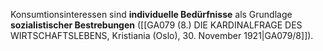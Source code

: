 
Konsumtionsinteressen sind **individuelle Bedürfnisse** als Grundlage **sozialistischer Bestrebungen** ([[GA079 (8.) DIE KARDINALFRAGE DES WIRTSCHAFTSLEBENS, Kristiania (Oslo), 30. November 1921|GA079/8]]).
